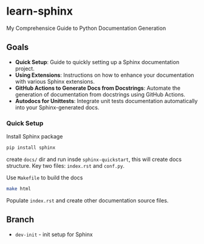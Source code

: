 # learn-sphinx
My Comprehensice Guide to Python Documentation Generation

## Goals

- **Quick Setup**: Guide to quickly setting up a Sphinx documentation project.
- **Using Extensions**: Instructions on how to enhance your documentation with various Sphinx extensions.
- **GitHub Actions to Generate Docs from Docstrings**: Automate the generation of documentation from docstrings using GitHub Actions.
- **Autodocs for Unittests**: Integrate unit tests documentation automatically into your Sphinx-generated docs.


### Quick Setup
Install Sphinx package
```bash
pip install sphinx
```
create `docs/` dir and run insde `sphinx-quickstart`, this will create docs structure. Key two files: `index.rst` and `conf.py`.

Use `Makefile` to build the docs
```bash
make html
```

Populate `index.rst` and create other documentation source files.


## Branch
- `dev-init` - init setup for Sphinx